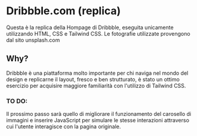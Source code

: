 # Dribbble.com (replica) 

Questa è la replica della Hompage di Dribbble, eseguita unicamente utilizzando HTML, CSS e Tailwind CSS. 
Le fotografie utilizzate provengono dal sito unsplash.com 


## Why?

Dribbble è una piattaforma molto importante per chi naviga nel mondo del design e replicarne il layout, fresco e ben strutturato, è stato un ottimo esercizio per acquisire maggiore familiarità con l'utilizzo di Tailwind CSS.  

### TO DO: 

Il prossimo passo sarà quello di migliorare il funzionamento del carosello di immagini e inserire JavaScript per simulare le stesse interazioni attraverso cui l'utente interagisce con la pagina originale.   
